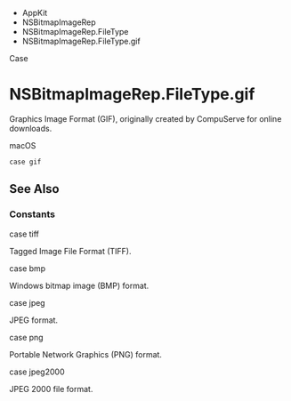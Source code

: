 

- AppKit
- NSBitmapImageRep
- NSBitmapImageRep.FileType
-  NSBitmapImageRep.FileType.gif 

Case

# NSBitmapImageRep.FileType.gif

Graphics Image Format (GIF), originally created by CompuServe for online downloads.

macOS

``` source
case gif
```

## See Also

### Constants

case tiff

Tagged Image File Format (TIFF).

case bmp

Windows bitmap image (BMP) format.

case jpeg

JPEG format.

case png

Portable Network Graphics (PNG) format.

case jpeg2000

JPEG 2000 file format.


